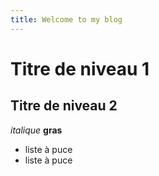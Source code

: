 ```yaml
---
title: Welcome to my blog
---
```


# Titre de niveau 1
## Titre de niveau 2

_italique_ 
**gras**
- liste à puce
- liste à puce
